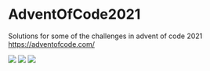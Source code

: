 # AdventOfCode2021

Solutions for some of the challenges in advent of code 2021
https://adventofcode.com/

![](https://img.shields.io/badge/day%20📅-22-blue)
![](https://img.shields.io/badge/stars%20⭐-34-yellow)
![](https://img.shields.io/badge/days%20completed-17-red)

